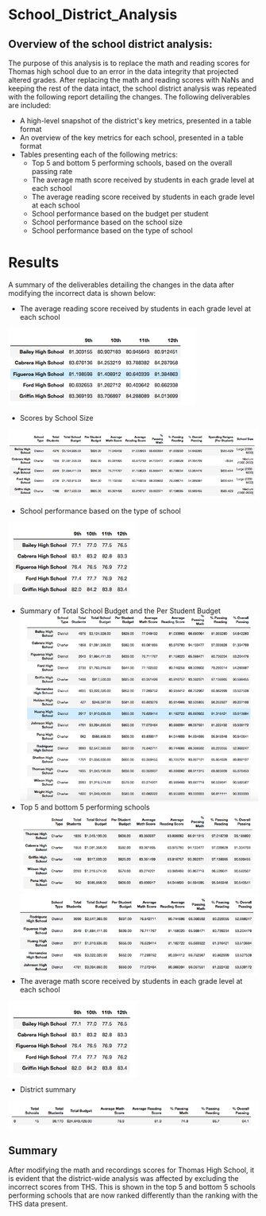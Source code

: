 # School_District_Analysis
## Overview of the school district analysis:
The purpose of this analysis is to replace the math and reading scores for Thomas high school due to an error in the data integrity that projected altered grades. After replacing the math and reading scores with NaNs and keeping the rest of the data intact, the school district analysis was repeated with the following report detailing the changes. The following deliverables are included: 
- A high-level snapshot of the district's key metrics, presented in a table format
- An overview of the key metrics for each school, presented in a table format
- Tables presenting each of the following metrics:
    - Top 5 and bottom 5 performing schools, based on the overall passing rate
    - The average math score received by students in each grade level at each school
    - The average reading score received by students in each grade level at each school
    - School performance based on the budget per student
    - School performance based on the school size 
    - School performance based on the type of school
    
# Results 
A summary of the deliverables detailing the changes in the data after modifying the incorrect data is shown below: 

- The average reading score received by students in each grade level at each school

![image1](https://github.com/NassimNatA/School_District_Analysis/blob/master/Resources/Screen%20Shot%202020-08-30%20at%2010.54.27%20PM.png)
- Scores by School Size

![image](https://github.com/NassimNatA/School_District_Analysis/blob/master/Resources/Screen%20Shot%202020-08-30%20at%2010.58.41%20PM.png)
- School performance based on the type of school

![image1](https://github.com/NassimNatA/School_District_Analysis/blob/master/Resources/Screen%20Shot%202020-08-30%20at%2010.33.00%20PM.png)
- Summary of Total School Budget and the Per Student Budget
![image2](https://github.com/NassimNatA/School_District_Analysis/blob/master/Resources/Screen%20Shot%202020-08-30%20at%2010.32.20%20PM.png)
- Top 5 and bottom 5 performing schools 
![image2](https://github.com/NassimNatA/School_District_Analysis/blob/master/Resources/Screen%20Shot%202020-08-30%20at%2010.32.33%20PM.png)
![image2](https://github.com/NassimNatA/School_District_Analysis/blob/master/Resources/Screen%20Shot%202020-08-30%20at%2010.32.51%20PM.png)
- The average math score received by students in each grade level at each school

![image2](https://github.com/NassimNatA/School_District_Analysis/blob/master/Resources/Screen%20Shot%202020-08-30%20at%2010.33.00%20PM.png)

- District summary 

![image2](https://github.com/NassimNatA/School_District_Analysis/blob/master/Resources/Screen%20Shot%202020-08-30%20at%2010.37.24%20PM.png)

## Summary
After modifying the math and recordings scores for Thomas High School, it is evident that the district-wide analysis was affected by excluding the incorrect scores from THS. This is shown in the top 5 and bottom 5 schools performing schools that are now ranked differently than the ranking with the THS data present.

